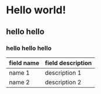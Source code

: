 # Hello world! 

## hello hello

### hello hello hello

|field name|field description|
|---|---|
|name 1| description 1|
|name 2| description 2|
